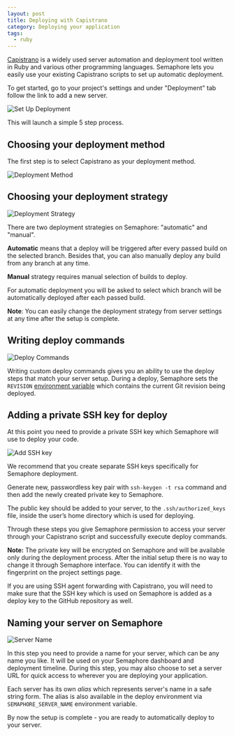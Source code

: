 ```yaml
---
layout: post
title: Deploying with Capistrano
category: Deploying your application
tags:
  - ruby
---
```


[Capistrano](http://www.capistranorb.com) is a widely used server automation and
deployment tool written in Ruby and various other programming languages.
Semaphore lets you easily use your existing Capistrano scripts to set up
automatic deployment.

To get started, go to your project's settings and under "Deployment" tab follow
the link to add a new server.

<img src="/docs/assets/img/deploying-with-capistrano/set-up-deployment.png" alt="Set Up Deployment" class="img-responsive img-bordered">

This will launch a simple 5 step process.

## Choosing your deployment method

The first step is to select Capistrano as your deployment method.

<img src="/docs/assets/img/deployment-method.png" alt="Deployment Method" class="img-responsive img-bordered">


## Choosing your deployment strategy

<img src="/docs/assets/img/deploying-with-capistrano/deployment-strategy.png" alt="Deployment Strategy" class="img-responsive img-bordered">

There are two deployment strategies on Semaphore: "automatic" and "manual".

**Automatic** means that a deploy will be triggered after every passed build on
the selected branch. Besides that, you can also manually deploy any build from
any branch at any time.

**Manual** strategy requires manual selection of builds to deploy.

For automatic deployment you will be asked to select which branch will be
automatically deployed after each passed build.

**Note**: You can easily change the deployment strategy from server settings at
any time after the setup is complete.

## Writing deploy commands

<img src="/docs/assets/img/deploying-with-capistrano/deploy-commands.png" alt="Deploy Commands" class="img-responsive img-bordered">

Writing custom deploy commands gives you an ability to use the deploy steps that
match your server setup. During a deploy, Semaphore sets the `REVISION` [environment
variable](/docs/available-environment-variables.html) which contains the current Git revision being deployed.

## Adding a private SSH key for deploy

At this point you need to provide a private SSH key which Semaphore will use to
deploy your code.

<img src="/docs/assets/img/deploying-with-capistrano/add-ssh-key.png" alt="Add SSH key" class="img-responsive img-bordered">

We recommend that you create separate SSH keys specifically for Semaphore
deployment.

Generate new, passwordless key pair with `ssh-keygen -t rsa` command and then
add the newly created private key to Semaphore.

The public key should be added to your server, to the `.ssh/authorized_keys`
file, inside the user’s home directory which is used for deploying.

Through these steps you give Semaphore permission to access your server through
your Capistrano script and successfully execute deploy commands.

**Note:** The private key will be encrypted on Semaphore and will be available
only during the deployment process. After the initial setup there is no way to
change it through Semaphore interface. You can identify it with the fingerprint
on the project settings page.

If you are using SSH agent forwarding with Capistrano, you will need to make sure
that the SSH key which is used on Semaphore is added as a deploy key to the
GitHub repository as well.

## Naming your server on Semaphore

<img src="/docs/assets/img/deploying-with-capistrano/server-name.png" alt="Server Name" class="img-responsive img-bordered">

In this step you need to provide a name for your server, which can be any name
you like. It will be used on your Semaphore dashboard and deployment timeline.
During this step, you may also choose to set a server URL for quick access to
wherever you are deploying your application.

Each server has its own _alias_ which represents server's name in a safe string
form. The alias is also available in the deploy environment via
`SEMAPHORE_SERVER_NAME` environment variable.

By now the setup is complete - you are ready to automatically deploy to your
server.
